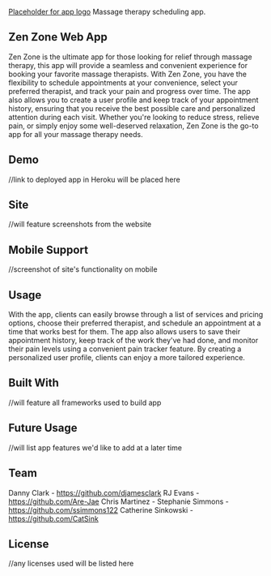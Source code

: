 

[Placeholder for app logo](https://placehold.co/600x400/EEE/31343C)
Massage therapy scheduling app.



## Zen Zone Web App 
Zen Zone is the ultimate app for those looking for relief through massage therapy, this app will provide a seamless and convenient experience for booking your favorite massage therapists. With Zen Zone, you have the flexibility to schedule appointments at your convenience, select your preferred therapist, and track your pain and progress over time. The app also allows you to create a user profile and keep track of your appointment history, ensuring that you receive the best possible care and personalized attention during each visit. Whether you're looking to reduce stress, relieve pain, or simply enjoy some well-deserved relaxation, Zen Zone is the go-to app for all your massage therapy needs.

## Demo 

//link to deployed app in Heroku will be placed here 


## Site

//will feature screenshots from the website 

## Mobile Support

//screenshot of site's functionality on mobile 

## Usage 
 With the app, clients can easily browse through a list of services and pricing options, choose their preferred therapist, and schedule an appointment at a time that works best for them. The app also allows users to save their appointment history, keep track of the work they've had done, and monitor their pain levels using a convenient pain tracker feature. By creating a personalized user profile, clients can enjoy a more tailored experience. 

## Built With

//will feature all frameworks used to build app 

## Future Usage 

//will list app features we'd like to add at a later time 

## Team 
Danny Clark - https://github.com/djamesclark
RJ Evans - https://github.com/Are-Jae
Chris Martinez - 
Stephanie Simmons - https://github.com/ssimmons122 
Catherine Sinkowski - https://github.com/CatSink


## License 

//any licenses used will be listed here 